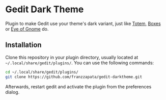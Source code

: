 Gedit Dark Theme
================

Plugin to make Gedit use your theme's dark variant, just like [Totem][1],
[Boxes][2] or [Eye of Gnome][3] do.

Installation
------------

Clone this repository in your plugin directory, usually located at
`~/.local/share/gedit/plugins/`. You can use the following commands:

```sh
cd ~/.local/share/gedit/plugins/
git clone https://github.com/franzzapata/gedit-darktheme.git
```

Afterwards, restart gedit and activate the plugin from the preferences
dialog.

[1]: https://wiki.gnome.org/Design/Apps/Videos#Tentative_Design
[2]: https://wiki.gnome.org/Design/Apps/Boxes#Tentative_Design
[3]: https://wiki.gnome.org/Apps/EyeOfGnome
